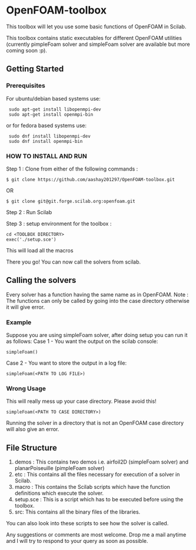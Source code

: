 # OpenFOAM-toolbox
This toolbox will let you use some basic functions of OpenFOAM in Scilab.

This toolbox contains static executables for different OpenFOAM utilities (currently pimpleFoam solver and simpleFoam solver are available but more coming soon :p). 

## Getting Started

### Prerequisites

For ubuntu/debian based systems use:

```
 sudo apt-get install libopenmpi-dev 
 sudo apt-get install openmpi-bin 
 ```
 or for fedora based systems use:
 ```
  sudo dnf install libopenmpi-dev
  sudo dnf install openmpi-bin 
  ```
 
### HOW TO INSTALL AND RUN

Step 1 : Clone from either of the following commands :

```
$ git clone https://github.com/aashay201297/OpenFOAM-toolbox.git
```
OR
```
$ git clone git@git.forge.scilab.org:openfoam.git
```
Step 2 : Run Scilab 

Step 3 : setup environment for the toolbox :
```
cd <TOOLBOX DIRECTORY>
exec('./setup.sce')
```
This will load all the macros

There you go! You can now call the solvers from scilab.

## Calling the solvers

Every solver has a function having the same name as in OpenFOAM. 
Note : The functions can only be called by going into the case directory otherwise it will give error.

### Example

Suppose you are using simpleFoam solver, after doing setup you can run it as follows:
Case 1 - You want the output on the scilab console:
```
simpleFoam()
```
Case 2 - You want to store the output in a log file:
```
simpleFoam(<PATH TO LOG FILE>)
```
### Wrong Usage
This will really mess up your case directory. Please avoid this!
```
simpleFoam(<PATH TO CASE DIRECTORY>)
```
Running the solver in a directory that is not an OpenFOAM case directory will also give an error.



## File Structure

1. demos : This contains two demos i.e. airfoil2D (simpleFoam solver) and planarPoiseuille (pimpleFoam solver)
2. etc : This contains all the files necessary for execution of a solver in Scilab.
3. macro : This contains the Scilab scripts which have the function definitions which execute the solver.
4. setup.sce : This is a script which has to be executed before using the toolbox.
5. src: This contains all the binary files of the libraries.


You can also look into these scripts to see how the solver is called.

Any suggestions or comments are most welcome. Drop me a mail anytime and I will try to respond to your query as soon as possible.



